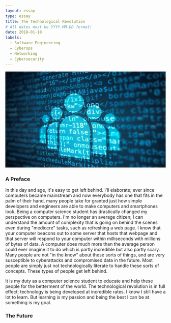 ```yaml
---
layout: essay
type: essay
title: The Technological Revolution
# All dates must be YYYY-MM-DD format!
date: 2018-01-18
labels:
  - Software Engineering
  - Cyberops
  - Networking
  - Cybersecurity
---
```


<img class="ui centered medium image" src="../images/essay1.jpg">

### A Preface
In this day and age, it's easy to get left behind. I'll elaborate; ever since computers became mainstream and now everybody has one that fits in the palm of their hand, many people take for granted just how simple developers and engineers are able to make computers and smartphones look. Being a computer science student has drastically changed my perspective on computers. I'm no longer an average citizen; I can understand the amount of complexity that is going on behind the scenes even during "mediocre" tasks, such as refreshing a web page. I know that your computer beacons out to some server that hosts that webpage and that server will respond to your computer within milliseconds with millions of bytes of data. A computer does much more than the average person could ever imagine it to do which is partly incredible but also partly scary. Many people are not "in the know" about these sorts of things, and are very susceptible to cyberattacks and compromised data in the future. Most people are simply just not technologically literate to handle these sorts of concepts. These types of people get left behind.

It is my duty as a computer science student to educate and help these people for the betterment of the world. The technological revolution is in full effect; technology is being developed at incredible rates. I know I still have a lot to learn. But learning is my passion and being the best I can be at something is my goal.

### The Future

